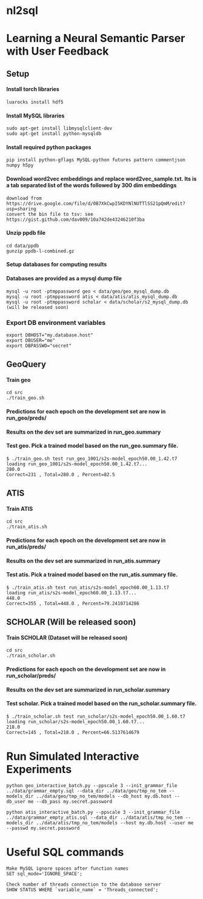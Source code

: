 # nl2sql
# Learning a Neural Semantic Parser with User Feedback

## Setup

#### Install torch libraries
```
luarocks install hdf5
```

#### Install MySQL libraries
```
sudo apt-get install libmysqlclient-dev
sudo apt-get install python-mysqldb
```

#### Install required python packages
```
pip install python-gflags MySQL-python futures pattern commentjson numpy h5py
```

#### Download word2vec embeddings and replace word2vec_sample.txt. Its is a tab separated list of the words followed by 300 dim embeddings
```
download from https://drive.google.com/file/d/0B7XkCwpI5KDYNlNUTTlSS21pQmM/edit?usp=sharing
convert the bin file to tsv: see https://gist.github.com/dav009/10a742de43246210f3ba
```

#### Unzip ppdb file
```
cd data/ppdb
gunzip ppdb-l-combined.gz
```

#### Setup databases for computing results
#### Databases are provided as a mysql dump file
```
mysql -u root -ptmppassword geo < data/geo/geo_mysql_dump.db
mysql -u root -ptmppassword atis < data/atis/atis_mysql_dump.db
mysql -u root -ptmppassword scholar < data/scholar/s2_mysql_dump.db (will be released soon)
```

### Export DB environment variables
```
export DBHOST="my.database.host"
export DBUSER="me"
export DBPASSWD="secret"
```

## GeoQuery

#### Train geo
```
cd src
./train_geo.sh
```

#### Predictions for each epoch on the development set are now in run_geo/preds/
#### Results on the dev set are summarized in run_geo.summary 
#### Test geo. Pick a trained model based on the run_geo.summary file.

```
$ ./train_geo.sh test run_geo_1001/s2s-model_epoch50.00_1.42.t7
loading run_geo_1001/s2s-model_epoch50.00_1.42.t7...
280.0
Correct=231 , Total=280.0 , Percent=82.5
```

## ATIS

#### Train ATIS
```
cd src
./train_atis.sh
```

#### Predictions for each epoch on the development set are now in run_atis/preds/
#### Results on the dev set are summarized in run_atis.summary 
#### Test atis. Pick a trained model based on the run_atis.summary file.

```
$ ./train_atis.sh test run_atis/s2s-model_epoch60.00_1.13.t7
loading run_atis/s2s-model_epoch60.00_1.13.t7...
448.0
Correct=355 , Total=448.0 , Percent=79.2410714286
```

## SCHOLAR (Will be released soon)

#### Train SCHOLAR (Dataset will be released soon)
```
cd src
./train_scholar.sh
```

#### Predictions for each epoch on the development set are now in run_scholar/preds/
#### Results on the dev set are summarized in run_scholar.summary 
#### Test scholar. Pick a trained model based on the run_scholar.summary file.

```
$ ./train_scholar.sh test run_scholar/s2s-model_epoch50.00_1.60.t7
loading run_scholar/s2s-model_epoch50.00_1.60.t7...
218.0
Correct=145 , Total=218.0 , Percent=66.5137614679
```

# Run Simulated Interactive Experiments
```
python geo_interactive_batch.py --ppscale 3 --init_grammar_file ../data/grammar_empty.sql --data_dir ../data/geo/tmp_no_tem --models_dir ../data/geo/tmp_no_tem/models --db_host my.db.host --db_user me --db_pass my.secret.password

python atis_interactive_batch.py --ppscale 3 --init_grammar_file ../data/grammar_empty_atis.sql --data_dir ../data/atis/tmp_no_tem --models_dir ../data/atis/tmp_no_tem/models --host my.db.host --user me --passwd my.secret.password
```

# Useful SQL commands
```
Make MySQL ignore spaces after function names
SET sql_mode='IGNORE_SPACE';

Check number of threads connection to the database server
SHOW STATUS WHERE `variable_name` = 'Threads_connected';
```
